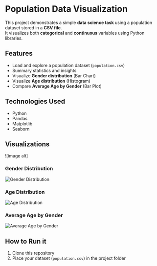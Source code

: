 # Population Data Visualization

This project demonstrates a simple **data science task** using a population dataset stored in a **CSV file**.  
It visualizes both **categorical** and **continuous** variables using Python libraries.

## Features
- Load and explore a population dataset (`population.csv`)
- Summary statistics and insights
- Visualize **Gender distribution** (Bar Chart)
- Visualize **Age distribution** (Histogram)
- Compare **Average Age by Gender** (Bar Plot)

## Technologies Used
- Python  
- Pandas  
- Matplotlib  
- Seaborn  

## Visualizations
![image alt]

### Gender Distribution
![Gender Distribution](gender_distribution.png)
### Age Distribution
![Age Distribution](age_distribution.png)

### Average Age by Gender
![Average Age by Gender](avg_age_by_gender.png)

## How to Run it
1. Clone this repository  
2. Place your dataset (`population.csv`) in the project folder  

